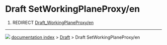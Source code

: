 # Draft SetWorkingPlaneProxy/en
1.  REDIRECT [Draft\_WorkingPlaneProxy/en](Draft_WorkingPlaneProxy/en.md)



---
![](images/Right_arrow.png) [documentation index](../README.md) > [Draft](Draft_Workbench.md) > Draft SetWorkingPlaneProxy/en
